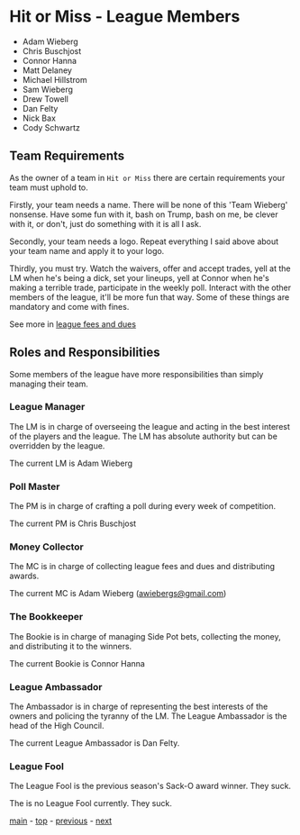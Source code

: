 # Hit or Miss - League Members

-   Adam Wieberg
-   Chris Buschjost
-   Connor Hanna
-   Matt Delaney
-   Michael Hillstrom
-   Sam Wieberg
-   Drew Towell
-   Dan Felty
-   Nick Bax
-   Cody Schwartz

## Team Requirements

As the owner of a team in `Hit or Miss` there are certain requirements your team must uphold to.

Firstly, your team needs a name. There will be none of this 'Team Wieberg' nonsense. Have some fun with it, bash on
Trump, bash on me, be clever with it, or don't, just do something with it is all I ask.

Secondly, your team needs a logo. Repeat everything I said above about your team name and apply it to your logo.

Thirdly, you must try. Watch the waivers, offer and accept trades, yell at the LM when he's being a dick, set your lineups, yell at Connor when he's making a terrible trade, participate in the weekly poll. Interact with the other members of the league, it'll be more fun that way. Some of these things are mandatory and come with fines.  

See more in [league fees and dues](league_fees_and_dues.md)

## Roles and Responsibilities

Some members of the league have more responsibilities than simply managing their team.

### League Manager

The LM is in charge of overseeing the league and acting in the best interest of the players and the league. The LM
has absolute authority but can be overridden by the league.

The current LM is Adam Wieberg

### Poll Master

The PM is in charge of crafting a poll during every week of competition.

The current PM is Chris Buschjost

### Money Collector

The MC is in charge of collecting league fees and dues and distributing awards.

The current MC is Adam Wieberg (awiebergs@gmail.com)

### The Bookkeeper

The Bookie is in charge of managing Side Pot bets, collecting the money, and distributing it to the winners.  

The current Bookie is Connor Hanna

### League Ambassador

The Ambassador is in charge of representing the best interests of the owners and policing the tyranny of the LM. The
League Ambassador is the head of the High Council.

The current League Ambassador is Dan Felty.

### League Fool

The League Fool is the previous season's Sack-O award winner. They suck.

The is no League Fool currently. They suck.

[main][main] - [top][top] - [previous][previous] - [next][next]

[main]: readme.md
[top]: league_members.md
[previous]: communication.md
[next]: rituals_and_proceedings.md
